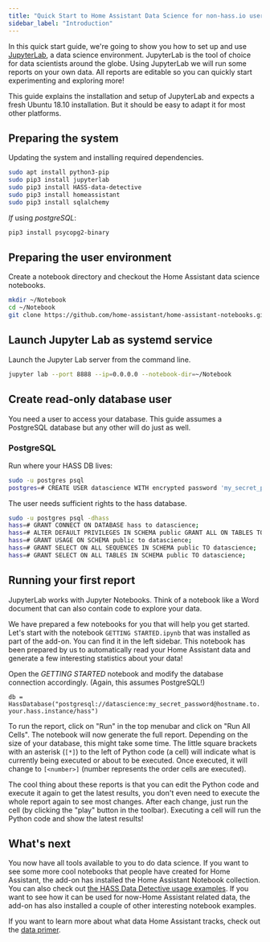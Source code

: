 ```yaml
---
title: "Quick Start to Home Assistant Data Science for non-hass.io users"
sidebar_label: "Introduction"
---
```


In this quick start guide, we're going to show you how to set up and use [JupyterLab](https://jupyterlab.readthedocs.io/en/stable/), a data science environment. JupyterLab is the tool of choice for data scientists around the globe. Using JupyterLab we will run some reports on your own data. All reports are editable so you can quickly start experimenting and exploring more!

This guide explains the installation and setup of JupyterLab and expects a fresh Ubuntu 18.10 installation. But it should be easy to adapt it for most other platforms.

## Preparing the system

Updating the system and installing required dependencies.

```bash
sudo apt install python3-pip
sudo pip3 install jupyterlab
sudo pip3 install HASS-data-detective
sudo pip3 install homeassistant
sudo pip3 install sqlalchemy
```

*If* using _postgreSQL_:
```bash
pip3 install psycopg2-binary
```

## Preparing the user environment

Create a notebook directory and checkout the Home Assistant data science notebooks.

```bash
mkdir ~/Notebook
cd ~/Notebook
git clone https://github.com/home-assistant/home-assistant-notebooks.git
```

## Launch Jupyter Lab as systemd service

Launch the Jupyter Lab server from the command line.

```bash
jupyter lab --port 8888 --ip=0.0.0.0 --notebook-dir=~/Notebook
```

## Create read-only database user

You need a user to access your database. This guide assumes a PostgreSQL database but any other will do just as well.

### PostgreSQL

Run where your HASS DB lives:
```bash
sudo -u postgres psql
postgres=# CREATE USER datascience WITH encrypted password 'my_secret_password';
```

The user needs sufficient rights to the hass database.

```bash
sudo -u postgres psql -dhass
hass=# GRANT CONNECT ON DATABASE hass to datascience;
hass=# ALTER DEFAULT PRIVILEGES IN SCHEMA public GRANT ALL ON TABLES TO datascience;
hass=# GRANT USAGE ON SCHEMA public to datascience; 
hass=# GRANT SELECT ON ALL SEQUENCES IN SCHEMA public TO datascience;
hass=# GRANT SELECT ON ALL TABLES IN SCHEMA public TO datascience;
```

## Running your first report

JupyterLab works with Jupyter Notebooks. Think of a notebook like a Word document that can also contain code to explore your data.

We have prepared a few notebooks for you that will help you get started. Let's start with the notebook `GETTING STARTED.ipynb` that was installed as part of the add-on. You can find it in the left sidebar. This notebook has been prepared by us to automatically read your Home Assistant data and generate a few interesting statistics about your data!

Open the _GETTING STARTED_ notebook and modify the database connection accordingly. (Again, this assumes PostgreSQL!)

`db = HassDatabase("postgresql://datascience:my_secret_password@hostname.to.your.hass.instance/hass")`

To run the report, click on "Run" in the top menubar and click on "Run All Cells". The notebook will now generate the full report. Depending on the size of your database, this might take some time. The little square brackets with an asterisk (`[*]`) to the left of Python code (a cell) will indicate what is currently being executed or about to be executed. Once executed, it will change to `[<number>]` (number represents the order cells are executed).

The cool thing about these reports is that you can edit the Python code and execute it again to get the latest results, you don't even need to execute the whole report again to see most changes. After each change, just run the cell (by clicking the "play" button in the toolbar). Executing a cell will run the Python code and show the latest results!

## What's next

You now have all tools available to you to do data science. If you want to see some more cool notebooks that people have created for Home Assistant, the add-on has installed the Home Assistant Notebook collection. You can also check out [the HASS Data Detective usage examples](https://github.com/robmarkcole/HASS-data-detective#simple-query). If you want to see how it can be used for now-Home Assistant related data, the add-on has also installed a couple of other interesting notebook examples.

If you want to learn more about what data Home Assistant tracks, check out the [data primer](data_index.md).
